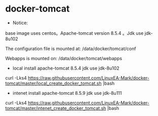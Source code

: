 # docker-tomcat

* Notice:

base image uses centos。Apache-tomcat version 8.5.4 。Jdk use jdk-8u102

The configuration file is mounted at: /data/docker/tomcat/conf

Webapps is mounted on: /data/docker/tomcat/webapps


* local install apache-tomcat 8.5.4 jdk use jdk-8u102

curl -Lks4 https://raw.githubusercontent.com/LinuxEA-Mark/docker-tomcat/master/local_create_docker_tomcat.sh |bash

* intenet install apache-tomcat 8.5.9 jdk use jdk-8u111

curl -Lks4 https://raw.githubusercontent.com/LinuxEA-Mark/docker-tomcat/master/intenet_create_docker_tomcat.sh |bash


